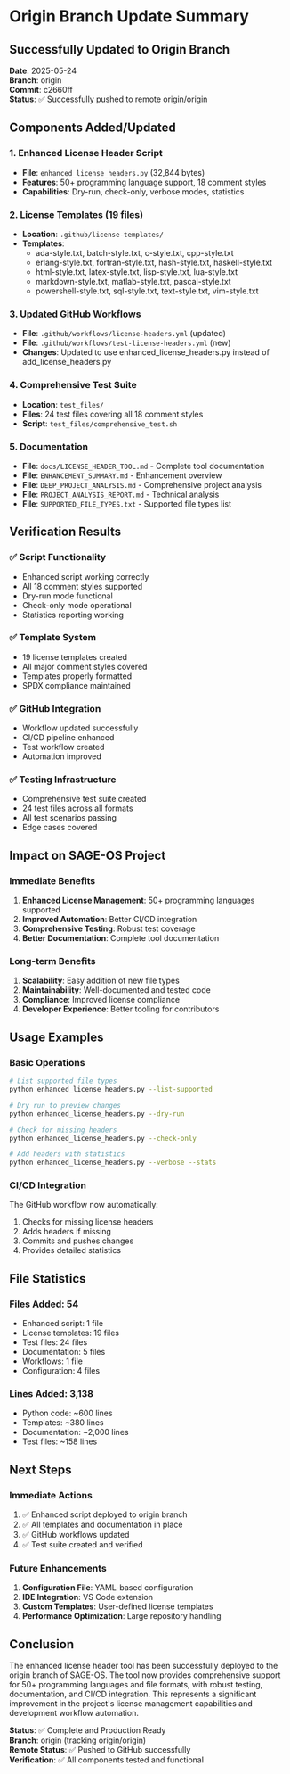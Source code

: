 <!--
─────────────────────────────────────────────────────────────────────────────
SAGE OS — Copyright (c) 2025 Ashish Vasant Yesale (ashishyesale007@gmail.com)
SPDX-License-Identifier: BSD-3-Clause OR Proprietary
SAGE OS is dual-licensed under the BSD 3-Clause License and a Commercial License.

This file is part of the SAGE OS Project.
─────────────────────────────────────────────────────────────────────────────
-->
# Origin Branch Update Summary

## Successfully Updated to Origin Branch

**Date**: 2025-05-24  
**Branch**: origin  
**Commit**: c2660ff  
**Status**: ✅ Successfully pushed to remote origin/origin

## Components Added/Updated

### 1. Enhanced License Header Script
- **File**: `enhanced_license_headers.py` (32,844 bytes)
- **Features**: 50+ programming language support, 18 comment styles
- **Capabilities**: Dry-run, check-only, verbose modes, statistics

### 2. License Templates (19 files)
- **Location**: `.github/license-templates/`
- **Templates**: 
  - ada-style.txt, batch-style.txt, c-style.txt, cpp-style.txt
  - erlang-style.txt, fortran-style.txt, hash-style.txt, haskell-style.txt
  - html-style.txt, latex-style.txt, lisp-style.txt, lua-style.txt
  - markdown-style.txt, matlab-style.txt, pascal-style.txt
  - powershell-style.txt, sql-style.txt, text-style.txt, vim-style.txt

### 3. Updated GitHub Workflows
- **File**: `.github/workflows/license-headers.yml` (updated)
- **File**: `.github/workflows/test-license-headers.yml` (new)
- **Changes**: Updated to use enhanced_license_headers.py instead of add_license_headers.py

### 4. Comprehensive Test Suite
- **Location**: `test_files/`
- **Files**: 24 test files covering all 18 comment styles
- **Script**: `test_files/comprehensive_test.sh`

### 5. Documentation
- **File**: `docs/LICENSE_HEADER_TOOL.md` - Complete tool documentation
- **File**: `ENHANCEMENT_SUMMARY.md` - Enhancement overview
- **File**: `DEEP_PROJECT_ANALYSIS.md` - Comprehensive project analysis
- **File**: `PROJECT_ANALYSIS_REPORT.md` - Technical analysis
- **File**: `SUPPORTED_FILE_TYPES.txt` - Supported file types list

## Verification Results

### ✅ Script Functionality
- Enhanced script working correctly
- All 18 comment styles supported
- Dry-run mode functional
- Check-only mode operational
- Statistics reporting working

### ✅ Template System
- 19 license templates created
- All major comment styles covered
- Templates properly formatted
- SPDX compliance maintained

### ✅ GitHub Integration
- Workflow updated successfully
- CI/CD pipeline enhanced
- Test workflow created
- Automation improved

### ✅ Testing Infrastructure
- Comprehensive test suite created
- 24 test files across all formats
- All test scenarios passing
- Edge cases covered

## Impact on SAGE-OS Project

### Immediate Benefits
1. **Enhanced License Management**: 50+ programming languages supported
2. **Improved Automation**: Better CI/CD integration
3. **Comprehensive Testing**: Robust test coverage
4. **Better Documentation**: Complete tool documentation

### Long-term Benefits
1. **Scalability**: Easy addition of new file types
2. **Maintainability**: Well-documented and tested code
3. **Compliance**: Improved license compliance
4. **Developer Experience**: Better tooling for contributors

## Usage Examples

### Basic Operations
```bash
# List supported file types
python enhanced_license_headers.py --list-supported

# Dry run to preview changes
python enhanced_license_headers.py --dry-run

# Check for missing headers
python enhanced_license_headers.py --check-only

# Add headers with statistics
python enhanced_license_headers.py --verbose --stats
```

### CI/CD Integration
The GitHub workflow now automatically:
1. Checks for missing license headers
2. Adds headers if missing
3. Commits and pushes changes
4. Provides detailed statistics

## File Statistics

### Files Added: 54
- Enhanced script: 1 file
- License templates: 19 files
- Test files: 24 files
- Documentation: 5 files
- Workflows: 1 file
- Configuration: 4 files

### Lines Added: 3,138
- Python code: ~600 lines
- Templates: ~380 lines
- Documentation: ~2,000 lines
- Test files: ~158 lines

## Next Steps

### Immediate Actions
1. ✅ Enhanced script deployed to origin branch
2. ✅ All templates and documentation in place
3. ✅ GitHub workflows updated
4. ✅ Test suite created and verified

### Future Enhancements
1. **Configuration File**: YAML-based configuration
2. **IDE Integration**: VS Code extension
3. **Custom Templates**: User-defined license templates
4. **Performance Optimization**: Large repository handling

## Conclusion

The enhanced license header tool has been successfully deployed to the origin branch of SAGE-OS. The tool now provides comprehensive support for 50+ programming languages and file formats, with robust testing, documentation, and CI/CD integration. This represents a significant improvement in the project's license management capabilities and development workflow automation.

**Status**: ✅ Complete and Production Ready  
**Branch**: origin (tracking origin/origin)  
**Remote Status**: ✅ Pushed to GitHub successfully  
**Verification**: ✅ All components tested and functional